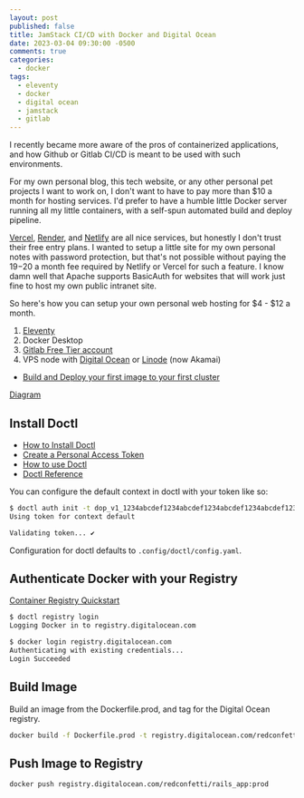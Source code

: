```yaml
---
layout: post
published: false
title: JamStack CI/CD with Docker and Digital Ocean
date: 2023-03-04 09:30:00 -0500
comments: true
categories:
  - docker
tags:
  - eleventy
  - docker
  - digital ocean
  - jamstack
  - gitlab
---
```


I recently became more aware of the pros of containerized applications,
and how Github or Gitlab CI/CD is meant to be used with such environments.

For my own personal blog, this tech website, or any other personal pet projects
I want to work on, I don't want to have to pay more than $10 a month for
hosting services. I'd prefer to have a humble little Docker server running
all my little containers, with a self-spun automated build and deploy pipeline.

[Vercel], [Render], and [Netlify] are all nice services, but honestly I don't
trust their free entry plans. I wanted to setup a little site for my own
personal notes with password protection, but that's not possible without paying
the $19-$20 a month fee required by Netlify or Vercel for such a feature. I
know damn well that Apache supports BasicAuth for websites that will work
just fine to host my own public intranet site.

So here's how you can setup your own personal web hosting for $4 - $12 a month.

<!--more-->

1. [Eleventy](https://www.11ty.dev/)
1. Docker Desktop
1. [Gitlab Free Tier account]
1. VPS node with [Digital Ocean] or [Linode] (now Akamai)

* [Build and Deploy your first image to your first cluster]

[Diagram](https://docs.google.com/drawings/d/1ZnFu51UhOB4DkxbAVRmSZnSycMzWQMWYbFS4Kzj4jMo/edit)

## Install Doctl

* [How to Install Doctl](https://docs.digitalocean.com/reference/doctl/how-to/install/)
* [Create a Personal Access Token](https://docs.digitalocean.com/reference/api/create-personal-access-token/)
* [How to use Doctl](https://www.digitalocean.com/community/tutorials/how-to-use-doctl-the-official-digitalocean-command-line-client)
* [Doctl Reference](https://docs.digitalocean.com/reference/doctl/reference/)

You can configure the default context in doctl with your token like so:

```bash
$ doctl auth init -t dop_v1_1234abcdef1234abcdef1234abcdef1234abcdef1234
Using token for context default

Validating token... ✔
```

Configuration for doctl defaults to `.config/doctl/config.yaml`.

## Authenticate Docker with your Registry

[Container Registry Quickstart](https://docs.digitalocean.com/products/container-registry/quickstart/)

```bash
$ doctl registry login
Logging Docker in to registry.digitalocean.com

$ docker login registry.digitalocean.com
Authenticating with existing credentials...
Login Succeeded
```

## Build Image

Build an image from the Dockerfile.prod, and tag for the Digital Ocean registry.

```bash
docker build -f Dockerfile.prod -t registry.digitalocean.com/redconfetti/rails_app:prod .
```

## Push Image to Registry

```bash
docker push registry.digitalocean.com/redconfetti/rails_app:prod
```

[Vercel]: https://vercel.com/
[Render]: https://render.com/
[Netlify]: https://www.netlify.com/
[Gitlab Free Tier account]: https://about.gitlab.com/pricing/
[Digital Ocean]: https://www.digitalocean.com/pricing/droplets#basic-droplets
[Linode]: https://www.linode.com/products/shared/
[Build and Deploy your first image to your first cluster]: https://docs.digitalocean.com/tutorials/build-and-deploy-your-first-image-to-your-first-cluster/

